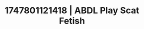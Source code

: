 ---
categories:
- Sex Olympics
- Afterglow vibes
- Gender-fluid lovers
- Athlete
- Virtual intimacy
image: /assets/images/1747801121418.jpg
layout: post
seo:
  description: Featured content with sensual Scat Fetish, ABDL Play. HD images available.
  keywords: Scat Fetish, ABDL Play
  og_image: /assets/images/1747801121418.jpg
  schema_type: VisualArtwork
tags:
- ABDL Play
- '#1747801121418'
- Scat Fetish
title: 1747801121418 | ABDL Play Scat Fetish
---